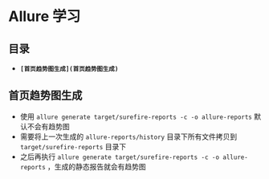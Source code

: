 # Allure 学习

## 目录

* **`[首页趋势图生成](首页趋势图生成)`**





## 首页趋势图生成

* 使用 `allure generate target/surefire-reports -c -o allure-reports` 默认不会有趋势图
* 需要将上一次生成的 `allure-reports/history` 目录下所有文件拷贝到 `target/surefire-reports` 目录下
* 之后再执行 `allure generate target/surefire-reports -c -o allure-reports` ，生成的静态报告就会有趋势图

